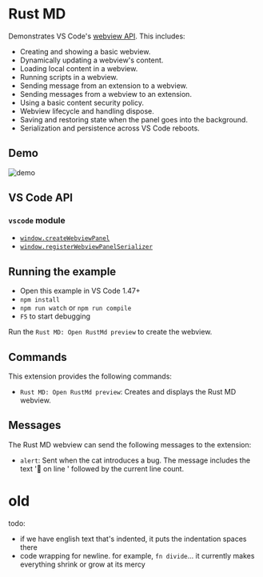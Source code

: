 # Rust MD

Demonstrates VS Code's [webview API](https://code.visualstudio.com/api/extension-guides/webview). This includes:

- Creating and showing a basic webview.
- Dynamically updating a webview's content.
- Loading local content in a webview.
- Running scripts in a webview.
- Sending message from an extension to a webview.
- Sending messages from a webview to an extension.
- Using a basic content security policy.
- Webview lifecycle and handling dispose.
- Saving and restoring state when the panel goes into the background.
- Serialization and persistence across VS Code reboots.

## Demo

![demo](demo.gif)

## VS Code API

### `vscode` module

- [`window.createWebviewPanel`](https://code.visualstudio.com/api/references/vscode-api#window.createWebviewPanel)
- [`window.registerWebviewPanelSerializer`](https://code.visualstudio.com/api/references/vscode-api#window.registerWebviewPanelSerializer)

## Running the example

- Open this example in VS Code 1.47+
- `npm install`
- `npm run watch` or `npm run compile`
- `F5` to start debugging

Run the `Rust MD: Open RustMd preview` to create the webview.

## Commands

This extension provides the following commands:

- `Rust MD: Open RustMd preview`: Creates and displays the Rust MD webview.

## Messages

The Rust MD webview can send the following messages to the extension:

- `alert`: Sent when the cat introduces a bug. The message includes the text '🐛  on line ' followed by the current line count.



# old

todo:

- if we have english text that's indented, it puts the indentation spaces there
- code wrapping for newline. for example, `fn divide`...
  it currently makes everything shrink or grow at its mercy
